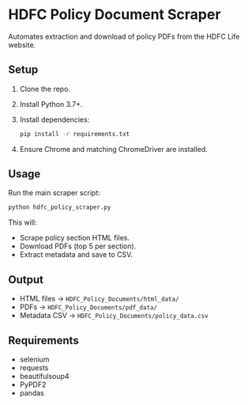 # HDFC Policy Document Scraper

Automates extraction and download of policy PDFs from the HDFC Life website.

## Setup

1. Clone the repo.
2. Install Python 3.7+.
3. Install dependencies:

   ```bash
   pip install -r requirements.txt
   ```
4. Ensure Chrome and matching ChromeDriver are installed.

## Usage

Run the main scraper script:

```bash
python hdfc_policy_scraper.py
```

This will:

* Scrape policy section HTML files.
* Download PDFs (top 5 per section).
* Extract metadata and save to CSV.

## Output

* HTML files → `HDFC_Policy_Documents/html_data/`
* PDFs → `HDFC_Policy_Documents/pdf_data/`
* Metadata CSV → `HDFC_Policy_Documents/policy_data.csv`

## Requirements

* selenium
* requests
* beautifulsoup4
* PyPDF2
* pandas
